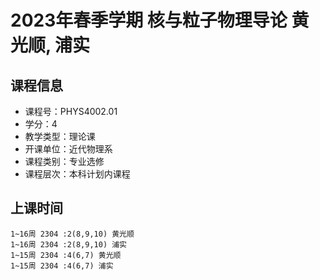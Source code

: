 # 2023年春季学期 核与粒子物理导论 黄光顺, 浦实






## 课程信息

- 课程号：PHYS4002.01
- 学分：4
- 教学类型：理论课
- 开课单位：近代物理系
- 课程类别：专业选修
- 课程层次：本科计划内课程

## 上课时间

```
1~16周 2304 :2(8,9,10) 黄光顺
1~16周 2304 :2(8,9,10) 浦实
1~15周 2304 :4(6,7) 黄光顺
1~15周 2304 :4(6,7) 浦实
```

